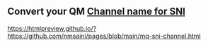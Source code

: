 ## Convert your QM [Channel name for SNI](https://www.ibm.com/docs/en/ibm-mq/9.4.x?topic=requirements-how-mq-provides-multiple-certificates-capability)
https://htmlpreview.github.io/?https://github.com/nmsaini/pages/blob/main/mq-sni-channel.html
